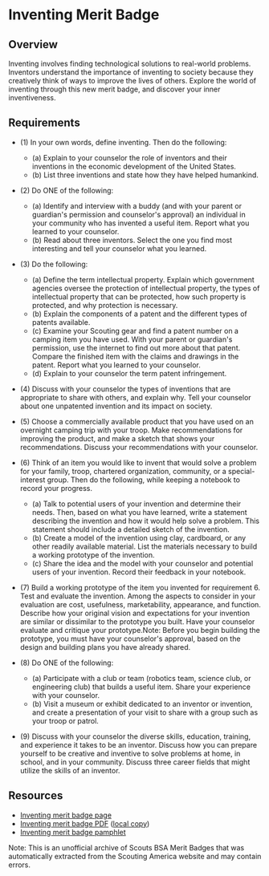 

# Inventing Merit Badge


## Overview



Inventing involves finding technological solutions to real-world problems. Inventors understand the importance of inventing to society because they creatively think of ways to improve the lives of others. Explore the world of inventing through this new merit badge, and discover your inner inventiveness.

## Requirements

* (1) In your own words, define inventing. Then do the following:
    * (a) Explain to your counselor the role of inventors and their inventions in the economic development of the United States.
    * (b) List three inventions and state how they have helped humankind.


* (2) Do ONE of the following:
    * (a) Identify and interview with a buddy (and with your parent or guardian's permission and counselor's approval) an individual in your community who has invented a useful item. Report what you learned to your counselor.
    * (b) Read about three inventors. Select the one you find most interesting and tell your counselor what you learned.


* (3) Do the following:
    * (a) Define the term intellectual property. Explain which government agencies oversee the protection of intellectual property, the types of intellectual property that can be protected, how such property is protected, and why protection is necessary.
    * (b) Explain the components of a patent and the different types of patents available.
    * (c) Examine your Scouting gear and find a patent number on a camping item you have used. With your parent or guardian's permission, use the internet to find out more about that patent. Compare the finished item with the claims and drawings in the patent. Report what you learned to your counselor.
    * (d) Explain to your counselor the term patent infringement.


* (4) Discuss with your counselor the types of inventions that  are appropriate to share with others, and explain why. Tell your counselor about one unpatented invention and its impact on society.
* (5) Choose a commercially available product that you have used on an overnight camping trip with your troop. Make recommendations for improving the product, and make a sketch that shows your recommendations. Discuss your recommendations with your counselor.
* (6) Think of an item you would like to invent that would solve a problem for your family, troop, chartered organization, community, or a special-interest group. Then do the following, while keeping a notebook to record your progress.
    * (a) Talk to potential users of your invention and determine their needs. Then, based on what you have learned, write a statement describing the invention and how it would help solve a problem. This statement should include a detailed sketch of the invention.
    * (b) Create a model of the invention using clay, cardboard, or any other readily available material. List the materials necessary to build a working prototype of the invention.
    * (c) Share the idea and the model with your counselor and potential users of your invention. Record their feedback in your notebook.


* (7) Build a working prototype of the item you invented for requirement 6. Test and evaluate the invention. Among the aspects to consider in your evaluation are cost, usefulness, marketability, appearance, and function. Describe how your original vision and expectations for your invention are similar or dissimilar to the prototype you built. Have your counselor evaluate and critique your prototype.Note: Before you begin building the prototype, you must have your counselor's approval, based on the design and building plans you have already shared.
* (8) Do ONE of the following:
    * (a) Participate with a club or team (robotics team, science club, or engineering club) that builds a useful item. Share your experience with your counselor.
    * (b) Visit a museum or exhibit dedicated to an inventor or invention, and create a presentation of your visit to share with a group such as your troop or patrol.


* (9) Discuss with your counselor the diverse skills, education, training, and experience it takes to be an inventor. Discuss how you can prepare yourself to be creative and inventive to solve problems at home, in school, and in your community. Discuss three career fields that might utilize the skills of an inventor.


## Resources

- [Inventing merit badge page](https://www.scouting.org/merit-badges/inventing/)
- [Inventing merit badge PDF](https://filestore.scouting.org/filestore/Merit_Badge_ReqandRes/Pamphlets/Inventing_2021.pdf) ([local copy](files/inventing-merit-badge.pdf))
- [Inventing merit badge pamphlet](https://www.scoutshop.org/inventing-merit-badge-pamphlet-654378.html)

Note: This is an unofficial archive of Scouts BSA Merit Badges that was automatically extracted from the Scouting America website and may contain errors.